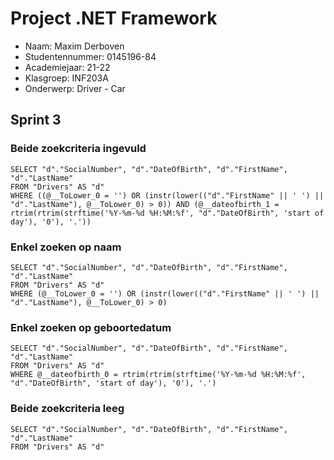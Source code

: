 # Project .NET Framework

* Naam: Maxim Derboven
* Studentennummer: 0145196-84
* Academiejaar: 21-22
* Klasgroep: INF203A
* Onderwerp: Driver - Car


## Sprint 3

### Beide zoekcriteria ingevuld
```
SELECT "d"."SocialNumber", "d"."DateOfBirth", "d"."FirstName", "d"."LastName"
FROM "Drivers" AS "d"
WHERE ((@__ToLower_0 = '') OR (instr(lower(("d"."FirstName" || ' ') || "d"."LastName"), @__ToLower_0) > 0)) AND (@__dateofbirth_1 = rtrim(rtrim(strftime('%Y-%m-%d %H:%M:%f', "d"."DateOfBirth", 'start of day'), '0'), '.'))
```

### Enkel zoeken op naam
```
SELECT "d"."SocialNumber", "d"."DateOfBirth", "d"."FirstName", "d"."LastName"
FROM "Drivers" AS "d"
WHERE (@__ToLower_0 = '') OR (instr(lower(("d"."FirstName" || ' ') || "d"."LastName"), @__ToLower_0) > 0)
```

### Enkel zoeken op geboortedatum
```
SELECT "d"."SocialNumber", "d"."DateOfBirth", "d"."FirstName", "d"."LastName"
FROM "Drivers" AS "d"
WHERE @__dateofbirth_0 = rtrim(rtrim(strftime('%Y-%m-%d %H:%M:%f', "d"."DateOfBirth", 'start of day'), '0'), '.')
```

### Beide zoekcriteria leeg
```
SELECT "d"."SocialNumber", "d"."DateOfBirth", "d"."FirstName", "d"."LastName"
FROM "Drivers" AS "d"
```
